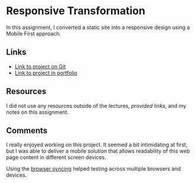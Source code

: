 # Responsive Transformation

In this assignment, I converted a static site into a responsive design using a Mobile First approach.

## Links

- [Link to project on Git](https://github.com/claulg2701/project_transformation_deleon_claudia.git)
- [Link to project in portfolio](http://www.claudia-deleon.com/advanced-web2/responsive_transformation/)

## Resources

I	did	not	use	any	resources	outside	of	the	lectures, *provided links*, and my notes	on this	assignment.

## Comments

I really enjoyed working on this project. It seemed a bit intimidating at first, but I was able to deliver a mobile solution that allows readability of this web page content in different screen devices.

Using the [browser syncing](https://browsersync.io/) helped testing across multiple browsers and devices.
